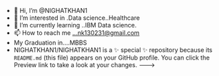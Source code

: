- 👋 Hi, I’m @NIGHATKHAN1
- 👀 I’m interested in .Data science..Healthcare
- 🌱 I’m currently learning ..IBM Data science.
- 📫 How to reach me ...nk130231@gmail.com
-    My Graduation in....MBBS
-  NIGHATKHAN1/NIGHATKHAN1 is a ✨ special ✨ repository because its `README.md` (this file) appears on your GitHub profile.
You can click the Preview link to take a look at your changes.
--->
